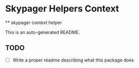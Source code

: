 # Skypager Helpers Context

** skypager context helper

This is an auto-generated README.

## TODO
 - [ ] Write a proper readme describing what this package does